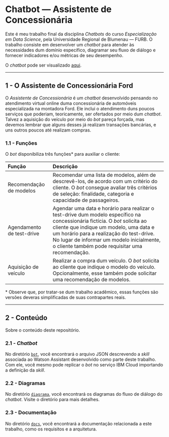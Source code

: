 # Chatbot — Assistente de Concessionária

Este é meu trabalho final da disciplina _Chatbots_ do curso _Especialização em Data Science_, pela Universidade Regional de Blumenau — FURB. O trabalho consiste em desenvolver um _chatbot_ para atender às necessidades dum domínio específico, diagramar seu fluxo de diálogo e fornecer indicadores e/ou métricas de seu desempenho.

O _chatbot_ pode ser visualizado [aqui](https://web-chat.global.assistant.watson.cloud.ibm.com/preview.html?region=us-south&integrationID=3a368ba3-96ec-46f3-b9ac-c4ca0ce59126&serviceInstanceID=a2550b64-1b49-49f8-881c-8e4670bab333).

-----

## 1 - O Assistente de Concessionária Ford

O _Assistente de Concessionária_ é um _chatbot_ desenvolvido pensando no atendimento virtual online duma concessionária de automóveis especializada na montadora Ford. Ele inclui o atendimento duns poucos serviços que poderiam, teoricamente, ser ofertados por meio dum _chatbot_. Talvez a aquisição do veículo por meio do _bot_ pareça forçada, mas devemos lembrar que alguns desses já realizam transações bancárias, e uns outros poucos até realizam compras.

### 1.1 - Funções

O _bot_ disponibiliza três funções\* para auxiliar o cliente:

| Função | Descrição |
| :--- | :--- |
| Recomendação de modelos | Recomendar uma lista de modelos, além de descrevê-los, de acordo com um critério do cliente. O _bot_ consegue avaliar três critérios de seleção: finalidade, categoria e capacidade de passageiros. |
| Agendamento de test-drive | Agendar uma data e horário para realizar o test-drive dum modelo específico na concessionária fictícia. O _bot_ solicita ao cliente que indique um modelo, uma data e um horário para a realização do test-drive. No lugar de informar um modelo inicialmente, o cliente também pode requisitar uma recomendação. |
| Aquisição de veículo | Realizar a compra dum veículo. O _bot_ solicita ao cliente que indique o modelo do veículo. Opcionalmente, esse também pode solicitar uma recomendação de modelos. |

\* Observe que, por tratar-se dum trabalho acadêmico, essas funções são versões deveras simplificadas de suas contrapartes reais.

-----

## 2 - Conteúdo

Sobre o conteúdo deste repositório.

### 2.1 - _Chatbot_

No diretório [`bot`](./bot/), você encontrará o arquivo JSON descrevendo a _skill_ associada ao Watson Assistant desenvolvido como parte deste trabalho. Com ele, você mesmo pode replicar o _bot_ no serviço IBM Cloud importando a definição da _skill_.

### 2.2 - Diagramas

No diretório [`diagrama`](./diagrama/), você encontrará os diagramas do fluxo de diálogo do _chatbot_. Visite o diretório para mais detalhes.

### 2.3 - Documentação

No diretório [`docs`](./docs/), você encontrará a documentação relacionada a este trabalho, como os requisitos e a arquitetura.
